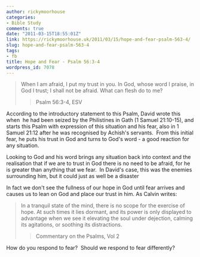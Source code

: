 ```yaml
---
author: rickymoorhouse
categories:
- Bible Study
comments: true
date: "2011-03-15T18:55:01Z"
link: https://rickymoorhouse.uk/2011/03/15/hope-and-fear-psalm-563-4/
slug: hope-and-fear-psalm-563-4
tags:
- fb
title: Hope and Fear - Psalm 56:3-4
wordpress_id: 7078
---
```


<blockquote>When I am afraid,
I put my trust in you.
In God, whose word I praise,
in God I trust; I shall not be afraid.
What can flesh do to me?

> 
> Psalm 56:3-4, ESV
> 
> 
</blockquote>


<!--more-->According to the introductory statement to this Psalm, David wrote this when  he had been seized by the Philistines in Gath (1 Samuel 21:10-15), and starts this Psalm with expression of this situation and his fear, also in 1 Samuel 21:12 after he was recognised by Achish's servants.  From this initial fear, he puts his trust in God and turns to God's word - a good reaction for any situation.

Looking to God and his word brings any situation back into context and the realisation that if we are to trust in God there is no need to be afraid, for he is greater than anything that we fear.  In David's case, this was the enemies surrounding him, but it could just as well be a disaster

In fact we don't see the fullness of our hope in God until fear arrives and causes us to lean on God and place our trust in him. As Calvin writes:


<blockquote>In a tranquil state of the mind, there is no scope for the exercise of hope. At such times it lies dormant, and its power is only displayed to advantage when we see it elevating the soul under dejection, calming its agitations, or soothing its distractions.

> 
> Commentary on the Psalms, Vol 2
> 
> 
</blockquote>




How do you respond to fear?  Should we respond to fear differently?
